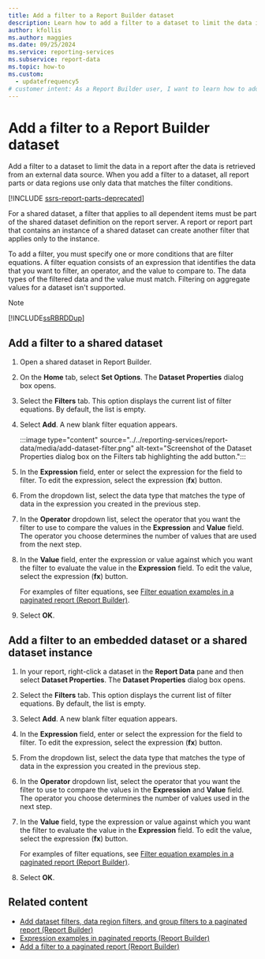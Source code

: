 ```yaml
---
title: Add a filter to a Report Builder dataset
description: Learn how to add a filter to a dataset to limit the data in a report after the data is retrieved from an external data source.
author: kfollis
ms.author: maggies
ms.date: 09/25/2024
ms.service: reporting-services
ms.subservice: report-data
ms.topic: how-to
ms.custom:
  - updatefrequency5
# customer intent: As a Report Builder user, I want to learn how to add filters to my datasets so that I can limit the data in a report that's retrieved from a shared data source.
---
```

# Add a filter to a Report Builder dataset

Add a filter to a dataset to limit the data in a report after the data is retrieved from an external data source. When you add a filter to a dataset, all report parts or data regions use only data that matches the filter conditions.  

[!INCLUDE [ssrs-report-parts-deprecated](../../includes/ssrs-report-parts-deprecated.md)]  

For a shared dataset, a filter that applies to all dependent items must be part of the shared dataset definition on the report server. A report or report part that contains an instance of a shared dataset can create another filter that applies only to the instance.  
  
To add a filter, you must specify one or more conditions that are filter equations. A filter equation consists of an expression that identifies the data that you want to filter, an operator, and the value to compare to. The data types of the filtered data and the value must match. Filtering on aggregate values for a dataset isn't supported.  
  
> [!NOTE]  
> [!INCLUDE[ssRBRDDup](../../includes/ssrbrddup-md.md)]  
  
## Add a filter to a shared dataset  
  
1. Open a shared dataset in Report Builder.  
  
1. On the **Home** tab, select **Set Options**. The **Dataset Properties** dialog box opens.  
  
1. Select the **Filters** tab. This option displays the current list of filter equations. By default, the list is empty.  
  
1. Select **Add**. A new blank filter equation appears.

    :::image type="content" source="../../reporting-services/report-data/media/add-dataset-filter.png" alt-text="Screenshot of the Dataset Properties dialog box on the Filters tab highlighting the add button.":::
  
1. In the **Expression** field, enter or select the expression for the field to filter. To edit the expression, select the expression (**fx**) button.  
  
1. From the dropdown list, select the data type that matches the type of data in the expression you created in the previous step.  
  
1. In the **Operator** dropdown list, select the operator that you want the filter to use to compare the values in the **Expression** and **Value** field. The operator you choose determines the number of values that are used from the next step.  
  
1. In the **Value** field, enter the expression or value against which you want the filter to evaluate the value in the **Expression** field. To edit the value, select the expression (**fx**) button.
  
     For examples of filter equations, see [Filter equation examples in a paginated report (Report Builder)](../../reporting-services/report-design/filter-equation-examples-report-builder-and-ssrs.md).  
  
1. Select **OK**.
  
## Add a filter to an embedded dataset or a shared dataset instance
  
1. In your report, right-click a dataset in the **Report Data** pane and then select **Dataset Properties**. The **Dataset Properties** dialog box opens.  
  
1. Select the **Filters** tab. This option displays the current list of filter equations. By default, the list is empty.  
  
1. Select **Add**. A new blank filter equation appears.
  
1. In the **Expression** field, enter or select the expression for the field to filter. To edit the expression, select the expression (**fx**) button.
  
1. From the dropdown list, select the data type that matches the type of data in the expression you created in the previous step.  
  
1. In the **Operator** dropdown list, select the operator that you want the filter to use to compare the values in the **Expression** and **Value** field. The operator you choose determines the number of values used in the next step.  
  
1. In the **Value** field, type the expression or value against which you want the filter to evaluate the value in the **Expression** field. To edit the value, select the expression (**fx**) button.
  
     For examples of filter equations, see [Filter equation examples in a paginated report (Report Builder)](../../reporting-services/report-design/filter-equation-examples-report-builder-and-ssrs.md).  
  
1. Select **OK**.
  
## Related content

- [Add dataset filters, data region filters, and group filters to a paginated report (Report Builder)](../../reporting-services/report-design/add-dataset-filters-data-region-filters-and-group-filters.md)
- [Expression examples in paginated reports (Report Builder)](../../reporting-services/report-design/expression-examples-report-builder-and-ssrs.md)
- [Add a filter to a paginated report (Report Builder)](../../reporting-services/report-design/add-a-filter-report-builder-and-ssrs.md)

